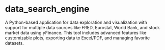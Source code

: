 # data_search_engine
A Python-based application for data exploration and visualization with support for multiple data sources like FRED, Eurostat, World Bank, and stock market data using yFinance. This tool includes advanced features like customizable plots, exporting data to Excel/PDF, and managing favorite datasets.
